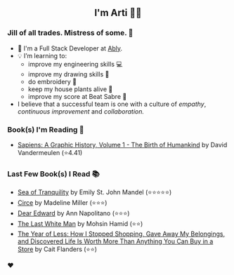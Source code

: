 <div align="center">
  
  ## I'm Arti 👋🏽
  
</div>
  
### Jill of all trades. Mistress of some. 👑

- 🔭 I'm a Full Stack Developer at [Ably](https://ably.com).
- 💡 I’m learning to:
  - improve my engineering skills 💻
  - improve my drawing skills 🎨
  - do embroidery 🧵
  - keep my house plants alive 🌱
  - improve my score at Beat Sabre 🔼
- I believe that a successful team is one with a culture of _empathy_, _continuous improvement_ and _collaboration._


### Book(s) I'm Reading 📖
<!-- GOODREADS-LIST:START -->
- [Sapiens: A Graphic History, Volume 1 - The Birth of Humankind](https://www.goodreads.com/review/show/3771178926?utm_medium=api&utm_source=rss) by David Vandermeulen (⭐️4.41)
<!-- GOODREADS-LIST:END -->

### Last Few Book(s) I Read 📚
<!-- GOODREADS-READ-LIST:START -->
- [Sea of Tranquility](https://www.goodreads.com/review/show/4626892197?utm_medium=api&utm_source=rss) by Emily St. John Mandel (⭐⭐⭐⭐⭐)
- [Circe](https://www.goodreads.com/review/show/2765282036?utm_medium=api&utm_source=rss) by Madeline Miller (⭐⭐⭐)
- [Dear Edward](https://www.goodreads.com/review/show/3640656814?utm_medium=api&utm_source=rss) by Ann Napolitano (⭐⭐⭐)
- [The Last White Man](https://www.goodreads.com/review/show/5238490079?utm_medium=api&utm_source=rss) by Mohsin Hamid (⭐⭐)
- [The Year of Less: How I Stopped Shopping, Gave Away My Belongings, and Discovered Life Is Worth More Than Anything You Can Buy in a Store](https://www.goodreads.com/review/show/5226526584?utm_medium=api&utm_source=rss) by Cait Flanders (⭐⭐)
<!-- GOODREADS-READ-LIST:END -->
❤️
